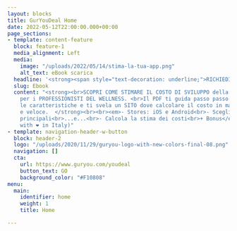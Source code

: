 ```yaml
---
layout: blocks
title: GurYouDeal Home
date: 2022-05-12T22:00:00.000+00:00
page_sections:
- template: content-feature
  block: feature-1
  media_alignment: Left
  media:
    image: "/uploads/2022/05/14/stima-la-tua-app.png"
    alt_text: eBook scarica
  headline: '<strong><span style="text-decoration: underline;">RICHIEDILO ORA:<br></span></strong>'
  slug: Ebook
  content: "<strong><br>SCOPRI COME STIMARE IL COSTO DI SVILUPPO della tua App Mobile
    per i PROFESSIONISTI DEL WELLNESS. <br>Il PDF ti guida passo passo a sceglierne
    le caratteristiche e ti svela un SITO dove calcolare il costo in maniera semplice
    e veloce.  </strong><br><br><em>- Stores: iOS e Android<br>- Scegli le caratteristiche
    principali<br>...e...<br>- Calcola la stima dei costi<br>+ Bonus</em><br><br>(Made
    with ❤︎ in Italy)"
- template: navigation-header-w-button
  block: header-2
  logo: "/uploads/2020/11/29/guryou-logo-with-new-colors-final-08.png"
  navigation: []
  cta:
    url: https://www.guryou.com/youdeal
    button_text: GO
    background_color: "#F10808"
menu:
  main:
    identifier: home
    weight: 1
    title: Home

---
```


